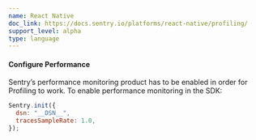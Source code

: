 ```yaml
---
name: React Native
doc_link: https://docs.sentry.io/platforms/react-native/profiling/
support_level: alpha
type: language
---
```


#### Configure Performance

Sentry’s performance monitoring product has to be enabled in order for Profiling to work. To enable performance monitoring in the SDK:

```javascript
Sentry.init({
  dsn: "__DSN__",
  tracesSampleRate: 1.0,
});
```
